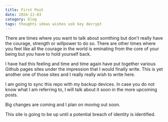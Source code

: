 ```yaml
---
title: First Post
date: 2024-11-03
category: blog
tags: thoughts ideas wishes usb key decrypt
---
```

There are times where you want to talk about somthing but don't really have the courage, strength or willpower to do so. There are other times where you feel like all the courage in the world is eminating from the core of your being but you have to hold yourself back.

I have had this feeling and time and time again have put together various Github pages sites under the impression that I would finally write. This is yet another one of those sites and I really really wish to write here.

I am going to sync this repo with my backup devices. In case you do not know what I am referring to, I will talk about it soon in the more upcoming posts.

Big changes are coming and I plan on moving out soon.

This site is going to be up until a potential breach of identity is identified.
